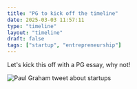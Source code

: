 ```yaml
---
title: "PG to kick off the timeline"
date: 2025-03-03 11:57:11
type: "timeline"
layout: "timeline"
draft: false
tags: ["startup", "entrepreneurship"]
---
```



Let's kick this off with a PG essay, why not!

![Paul Graham tweet about startups](https://pbs.twimg.com/media/GlInW6wWUAAb9K3?format=jpg&name=large)